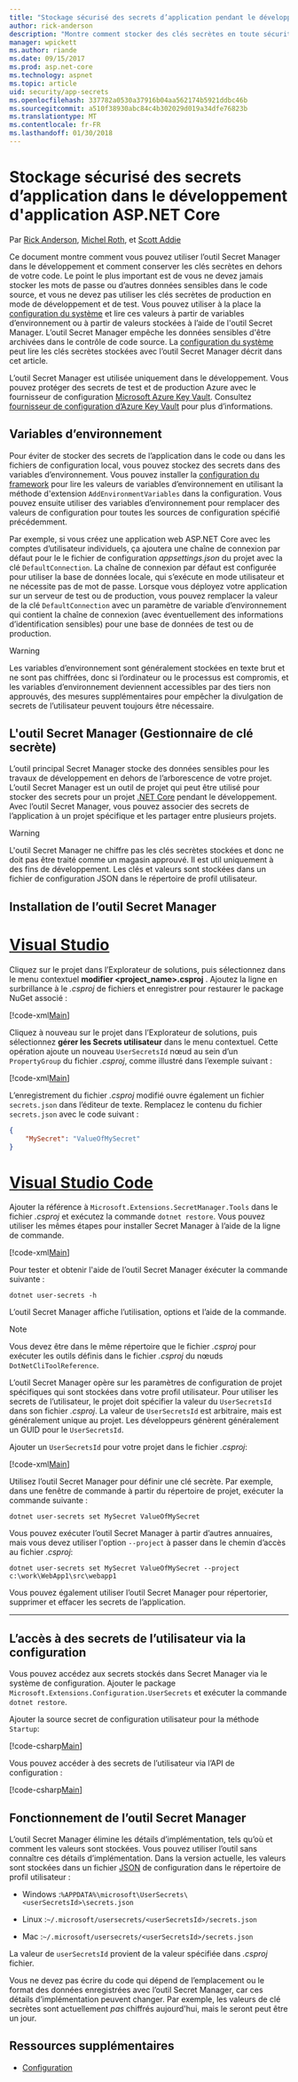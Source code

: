 ```yaml
---
title: "Stockage sécurisé des secrets d’application pendant le développement d'application ASP.NET Core"
author: rick-anderson
description: "Montre comment stocker des clés secrètes en toute sécurité dans le développement d'une application ASP.NET Core"
manager: wpickett
ms.author: riande
ms.date: 09/15/2017
ms.prod: asp.net-core
ms.technology: aspnet
ms.topic: article
uid: security/app-secrets
ms.openlocfilehash: 337782a0530a37916b04aa562174b5921ddbc46b
ms.sourcegitcommit: a510f38930abc84c4b302029d019a34dfe76823b
ms.translationtype: MT
ms.contentlocale: fr-FR
ms.lasthandoff: 01/30/2018
---
```

# <a name="safe-storage-of-app-secrets-during-development-in-aspnet-core"></a>Stockage sécurisé des secrets d’application dans le développement d'application ASP.NET Core

Par [Rick Anderson](https://twitter.com/RickAndMSFT), [Michel Roth](https://github.com/danroth27), et [Scott Addie](https://scottaddie.com) 

Ce document montre comment vous pouvez utiliser l’outil Secret Manager dans le développement et comment conserver les clés secrètes en dehors de votre code. Le point le plus important est de vous ne devez jamais stocker les mots de passe ou d’autres données sensibles dans le code source, et vous ne devez pas utiliser les clés secrètes de production en mode de développement et de test. Vous pouvez utiliser à la place la [configuration du système](xref:fundamentals/configuration/index)  et lire ces valeurs à partir de variables d’environnement ou à partir de valeurs stockées à l’aide de l'outil Secret Manager. L’outil Secret Manager empêche les données sensibles d'être archivées dans le contrôle de code source. La [configuration du système](xref:fundamentals/configuration/index) peut lire les clés secrètes stockées avec l’outil Secret Manager décrit dans cet article.

L’outil Secret Manager est utilisée uniquement dans le développement. Vous pouvez protéger des secrets de test et de production Azure avec le fournisseur de configuration [Microsoft Azure Key Vault](https://azure.microsoft.com/services/key-vault/). Consultez [fournisseur de configuration d’Azure Key Vault](https://docs.microsoft.com/aspnet/core/security/key-vault-configuration) pour plus d’informations.

## <a name="environment-variables"></a>Variables d’environnement

Pour éviter de stocker des secrets de l’application dans le code ou dans les fichiers de configuration local, vous pouvez stockez des secrets dans des variables d’environnement. Vous pouvez installer la [configuration du framework](xref:fundamentals/configuration/index) pour lire les valeurs de variables d’environnement en utilisant la méthode d'extension `AddEnvironmentVariables` dans la configuration. Vous pouvez ensuite utiliser des variables d’environnement pour remplacer des valeurs de configuration pour toutes les sources de configuration spécifié précédemment.

Par exemple, si vous créez une application web ASP.NET Core avec les comptes d’utilisateur individuels, ça ajoutera une chaîne de connexion par défaut pour le le fichier de configuration *appsettings.json* du projet avec la clé `DefaultConnection`. La chaîne de connexion par défaut est configurée pour utiliser la base de données locale, qui s’exécute en mode utilisateur et ne nécessite pas de mot de passe. Lorsque vous déployez votre application sur un serveur de test ou de production, vous pouvez remplacer la valeur de la clé `DefaultConnection` avec un paramètre de variable d’environnement qui contient la chaîne de connexion (avec éventuellement des informations d’identification sensibles) pour une base de données de test ou de production.

>[!WARNING]
> Les variables d’environnement sont généralement stockées en texte brut et ne sont pas chiffrées, donc si l’ordinateur ou le processus est compromis, et les variables d’environnement deviennent accessibles par des tiers non approuvés, des mesures supplémentaires pour empêcher la divulgation de secrets de l’utilisateur peuvent toujours être nécessaire.

## <a name="secret-manager"></a>L'outil Secret Manager (Gestionnaire de clé secrète)

L’outil principal Secret Manager stocke des données sensibles pour les travaux de développement en dehors de l’arborescence de votre projet. L’outil Secret Manager est un outil de projet qui peut être utilisé pour stocker des secrets pour un projet [.NET Core](https://www.microsoft.com/net/core) pendant le développement. Avec l’outil Secret Manager, vous pouvez associer des secrets de l’application à un projet spécifique et les partager entre plusieurs projets.

>[!WARNING]
> L'outil Secret Manager ne chiffre pas les clés secrètes stockées et donc ne doit pas être traité comme un magasin approuvé. Il est util uniquement à des fins de développement. Les clés et valeurs sont stockées dans un fichier de configuration JSON dans le répertoire de profil utilisateur.

## <a name="installing-the-secret-manager-tool"></a>Installation de l’outil Secret Manager

# <a name="visual-studiotabvisual-studio"></a>[Visual Studio](#tab/visual-studio)

Cliquez sur le projet dans l’Explorateur de solutions, puis sélectionnez dans le menu contextuel **modifier \<project_name\>.csproj** . Ajoutez la ligne en surbrillance à le *.csproj* de fichiers et enregistrer pour restaurer le package NuGet associé :

[!code-xml[Main](app-secrets/sample/UserSecrets/UserSecrets-before.csproj?highlight=10)]

Cliquez à nouveau sur le projet dans l’Explorateur de solutions, puis sélectionnez **gérer les Secrets utilisateur** dans le menu contextuel. Cette opération ajoute un nouveau `UserSecretsId` nœud au sein d’un `PropertyGroup` du fichier *.csproj*, comme illustré dans l’exemple suivant :

[!code-xml[Main](app-secrets/sample/UserSecrets/UserSecrets-after.csproj?highlight=4)]

L’enregistrement du fichier *.csproj* modifié ouvre également un fichier `secrets.json` dans l’éditeur de texte.
Remplacez le contenu du fichier `secrets.json` avec le code suivant :

```json
{
    "MySecret": "ValueOfMySecret"
}
```

# <a name="visual-studio-codetabvisual-studio-code"></a>[Visual Studio Code](#tab/visual-studio-code)

Ajouter la référence à `Microsoft.Extensions.SecretManager.Tools` dans le fichier *.csproj* et exécutez la commande `dotnet restore`. Vous pouvez utiliser les mêmes étapes pour installer Secret Manager à l’aide de la ligne de commande.

[!code-xml[Main](app-secrets/sample/UserSecrets/UserSecrets-before.csproj?highlight=10)]

Pour tester et obtenir l'aide de l’outil Secret Manager éxécuter la commande suivante :

```console
dotnet user-secrets -h
```

L’outil Secret Manager affiche l’utilisation, options et l’aide de la commande.

> [!NOTE]
> Vous devez être dans le même répertoire que le fichier *.csproj* pour exécuter les outils définis dans le fichier *.csproj* du nœuds `DotNetCliToolReference`.

L’outil Secret Manager opère sur les paramètres de configuration de projet spécifiques qui sont stockées dans votre profil utilisateur. Pour utiliser les secrets de l’utilisateur, le projet doit spécifier la valeur du `UserSecretsId` dans son fichier *.csproj*. La valeur de `UserSecretsId` est arbitraire, mais est généralement unique au projet. Les développeurs génèrent généralement un GUID pour le `UserSecretsId`.

Ajouter un `UserSecretsId` pour votre projet dans le fichier *.csproj*:

[!code-xml[Main](app-secrets/sample/UserSecrets/UserSecrets-after.csproj?highlight=4)]

Utilisez l’outil Secret Manager pour définir une clé secrète. Par exemple, dans une fenêtre de commande à partir du répertoire de projet, exécuter la commande suivante :

```console
dotnet user-secrets set MySecret ValueOfMySecret
```

Vous pouvez exécuter l’outil Secret Manager à partir d’autres annuaires, mais vous devez utiliser l'option `--project` à passer dans le chemin d’accès au fichier *.csproj*:
 
```console
dotnet user-secrets set MySecret ValueOfMySecret --project c:\work\WebApp1\src\webapp1
```

Vous pouvez également utiliser l’outil Secret Manager pour répertorier, supprimer et effacer les secrets de l’application.

-----

## <a name="accessing-user-secrets-via-configuration"></a>L’accès à des secrets de l’utilisateur via la configuration

Vous pouvez accédez aux secrets stockés dans Secret Manager via le système de configuration. Ajouter le package `Microsoft.Extensions.Configuration.UserSecrets` et exécuter la commande `dotnet restore`.

Ajouter la source secret de configuration utilisateur pour la méthode `Startup`:

[!code-csharp[Main](app-secrets/sample/UserSecrets/Startup.cs?highlight=16-19)]

Vous pouvez accéder à des secrets de l’utilisateur via l’API de configuration :

[!code-csharp[Main](app-secrets/sample/UserSecrets/Startup.cs?highlight=26-29)]

## <a name="how-the-secret-manager-tool-works"></a>Fonctionnement de l’outil Secret Manager

L’outil Secret Manager élimine les détails d’implémentation, tels qu’où et comment les valeurs sont stockées. Vous pouvez utiliser l’outil sans connaître ces détails d’implémentation. Dans la version actuelle, les valeurs sont stockées dans un fichier [JSON](http://json.org/) de configuration dans le répertoire de profil utilisateur :

* Windows :`%APPDATA%\microsoft\UserSecrets\<userSecretsId>\secrets.json`

* Linux :`~/.microsoft/usersecrets/<userSecretsId>/secrets.json`

* Mac :`~/.microsoft/usersecrets/<userSecretsId>/secrets.json`

La valeur de `userSecretsId` provient de la valeur spécifiée dans *.csproj* fichier.

Vous ne devez pas écrire du code qui dépend de l’emplacement ou le format des données enregistrées avec l’outil Secret Manager, car ces détails d’implémentation peuvent changer. Par exemple, les valeurs de clé secrètes sont actuellement *pas* chiffrés aujourd'hui, mais le seront peut être un jour.

## <a name="additional-resources"></a>Ressources supplémentaires

* [Configuration](xref:fundamentals/configuration/index)
